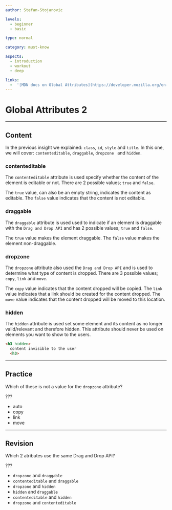```yaml
---
author: Stefan-Stojanovic

levels:
  - beginner
  - basic

type: normal

category: must-know

aspects:
  - introduction
  - workout
  - deep

links:
  -  '[MDN docs on Global Attributes](https://developer.mozilla.org/en-US/docs/Web/HTML/Global_attributes){documentation}'
---
```

# Global Attributes 2
---
## Content
 
In the previous insight we explained: `class`, `id`, `style` and `title`. In this one, we will cover: `contenteditable`, `draggable`, `dropzone ` and `hidden`.


### contenteditable

The `contenteditable` attribute is used specify whether the content of the element is editable or not. There are 2 possible values; `true` and `false`.

The `true` value, can also be an empty string, indicates the content as editable.
The `false` value indicates that the content is not editable.

### draggable

The `draggable` attribute is used used to indicate if an element is draggable with the `Drag and Drop API` and has 2 possible values; `true` and `false`.

The `true` value makes the element draggable.
The `false` value makes the element non-draggable.

### dropzone

The `dropzone` attribute also used the `Drag and Drop API` and is used to determine what type of content is dropped. There are 3 possible values; `copy`, `link` and `move`.

The `copy` value indicates that the content dropped will be copied.
The `link` value indicates that a link should be created for the content dropped.
The `move` value indicates that the content dropped will be moved to this location.

### hidden

The `hidden` attribute is used set some element and its content as no longer valid/relevant and therefore hidden. This attribute should never be used on elements you want to show to the users.
```html
<h3 hidden>
  content invisible to the user
  <h3>
```

---
## Practice

Which of these is not a value for the `dropzone` attribute?

???

* auto
* copy
* link
* move

---
## Revision

Which 2 atributes use the same Drag and Drop APi?

???

* `dropzone` and `draggable`
* `contenteditable` and `draggable`
* `dropzone` and `hidden`
* `hidden` and `draggable`
* `contenteditable` and `hidden`
* `dropzone` and `contenteditable`

